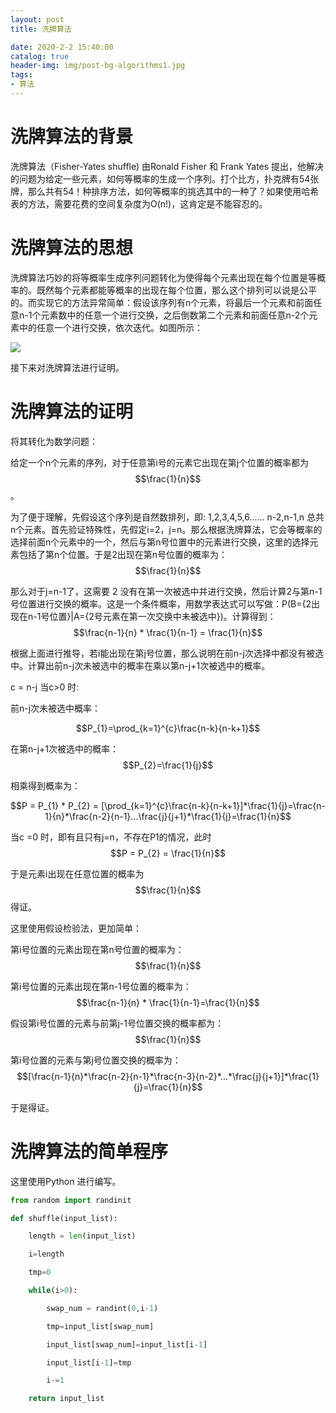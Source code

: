 ```yaml
---
layout: post
title: 洗牌算法

date: 2020-2-2 15:40:00
catalog: true
header-img: img/post-bg-algorithms1.jpg
tags:
- 算法
---
```


# 洗牌算法的背景

洗牌算法（Fisher-Yates shuffle) 由Ronald Fisher 和 Frank Yates 提出，他解决的问题为给定一些元素，如何等概率的生成一个序列。打个比方，扑克牌有54张牌，那么共有54！种排序方法，如何等概率的挑选其中的一种了？如果使用哈希表的方法，需要花费的空间复杂度为O(n!)，这肯定是不能容忍的。



# 洗牌算法的思想

洗牌算法巧妙的将等概率生成序列问题转化为使得每个元素出现在每个位置是等概率的。既然每个元素都能等概率的出现在每个位置，那么这个排列可以说是公平的。而实现它的方法异常简单：假设该序列有n个元素，将最后一个元素和前面任意n-1个元素数中的任意一个进行交换，之后倒数第二个元素和前面任意n-2个元素中的任意一个进行交换，依次迭代。如图所示：

![](https://pic4.zhimg.com/50/v2-269f56ea65c73117afab898c750da128_hd.gif)

接下来对洗牌算法进行证明。



# 洗牌算法的证明

将其转化为数学问题：

给定一个n个元素的序列，对于任意第i号的元素它出现在第j个位置的概率都为$$\frac{1}{n}$$ 。



为了便于理解，先假设这个序列是自然数排列，即: 1,2,3,4,5,6...... n-2,n-1,n 总共n个元素。首先验证特殊性，先假定i=2，j=n。那么根据洗牌算法，它会等概率的选择前面n个元素中的一个，然后与第n号位置中的元素进行交换，这里的选择元素包括了第n个位置。于是2出现在第n号位置的概率为：$$\frac{1}{n}$$ 



那么对于j=n-1了，这需要 2 没有在第一次被选中并进行交换，然后计算2与第n-1号位置进行交换的概率。这是一个条件概率，用数学表达式可以写做：P(B={2出现在n-1号位置}\|A={2号元素在第一次交换中未被选中})。计算得到：$$\frac{n-1}{n} * \frac{1}{n-1} = \frac{1}{n}$$




根据上面进行推导，若i能出现在第j号位置，那么说明在前n-j次选择中都没有被选中。计算出前n-j次未被选中的概率在乘以第n-j+1次被选中的概率。

c = n-j    当c>0 时:

前n-j次未被选中概率：

$$P_{1}=\prod_{k=1}^{c}\frac{n-k}{n-k+1}$$

在第n-j+1次被选中的概率：
$$P_{2}=\frac{1}{j}$$

相乘得到概率为：

$$P = P_{1} * P_{2} = [\prod_{k=1}^{c}\frac{n-k}{n-k+1}]*\frac{1}{j}=\frac{n-1}{n}*\frac{n-2}{n-1}...\frac{j}{j+1}*\frac{1}{j}=\frac{1}{n}$$


当c =0 时，即有且只有j=n，不存在P1的情况，此时 $$P = P_{2} = \frac{1}{n}$$

于是元素i出现在任意位置的概率为 $$\frac{1}{n}$$得证。



这里使用假设检验法，更加简单：

第i号位置的元素出现在第n号位置的概率为：$$\frac{1}{n}$$

第i号位置的元素出现在第n-1号位置的概率为：$$\frac{n-1}{n} * \frac{1}{n-1}=\frac{1}{n}$$

假设第i号位置的元素与前第j-1号位置交换的概率都为：$$\frac{1}{n}$$

第i号位置的元素与第j号位置交换的概率为：$$[\frac{n-1}{n}*\frac{n-2}{n-1}*\frac{n-3}{n-2}*...*\frac{j}{j+1}]*\frac{1}{j}=\frac{1}{n}$$	

于是得证。



#  洗牌算法的简单程序

这里使用Python 进行编写。

```python
from random import randinit 

def shuffle(input_list):

	length = len(input_list) 

    i=length 

	tmp=0 

	while(i>0): 

		swap_num = randint(0,i-1) 

		tmp=input_list[swap_num] 

		input_list[swap_num]=input_list[i-1] 

		input_list[i-1]=tmp 

		i-=1 

	return input_list

```

